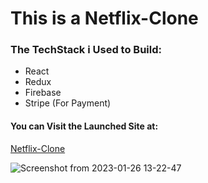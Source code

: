 <h1>This is a Netflix-Clone</h1>
<h3>The TechStack i Used to Build:</h3>
<ul>
<li>React</li>
<li>Redux</li>
<li>Firebase</li>
<li>Stripe (For Payment)</li>
</ul>

<h4>You can Visit the Launched Site at:</h4>

[Netflix-Clone](https://netflix-clone-vignesh.netlify.app/)

![Screenshot from 2023-01-26 13-22-47](https://user-images.githubusercontent.com/60399486/214796510-3cd44228-db08-4864-9a5b-1054d59d88ad.png)
